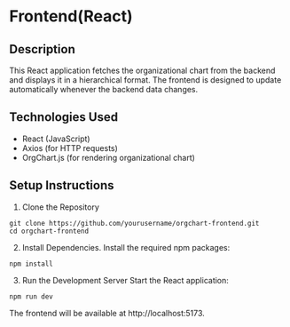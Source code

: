 # Frontend(React)

## Description
This React application fetches the organizational chart from the backend and displays it in a hierarchical format. The frontend is designed to update automatically whenever the backend data changes.

## Technologies Used
- React (JavaScript)
- Axios (for HTTP requests)
- OrgChart.js (for rendering organizational chart)

## Setup Instructions
1. Clone the Repository
```
git clone https://github.com/yourusername/orgchart-frontend.git
cd orgchart-frontend
```
2. Install Dependencies. Install the required npm packages:
```
npm install
```
3. Run the Development Server Start the React application:
```
npm run dev
```
The frontend will be available at http://localhost:5173.